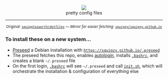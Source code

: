 <div align=center>
  <img src='https://user-images.githubusercontent.com/20311086/184478726-37ad298d-eea1-4340-8175-4462f62e6a68.png' />
  <br>
  pretty config files
  <hr>

<sup><i>Original: <a href="https://github.com/squigglezworth/dotfiles">`squigglezworth/dotfiles`</a> — Mirror for easier fetching: <a href='https://github.com/squigzy/squigzy.github.io/'>`squigzy/squigzy.github.io`</a></i></sup>
</div>
<h3>To install these on a new system...</h3>

- <a href="https://wiki.debian.org/DebianInstaller/Preseed">Preseed</a> a Debian installation with <a href='https://squigzy.github.io/.preseed'>`https://squigzy.github.io/.preseed`</a><br>
- The preseed fetches this repo, enables <a href="systemd/autologin.conf">autologin</a>, installs <a href='bash/bashrc'>`.bashrc`</a>, and creates a blank `~/.preseed` file<br>
- On the first login, <a href='bash/bashrc'>`.bashrc`</a> will see `~/.preseed` and call <a href='.setup/init.sh'>`init.sh`</a>, which will orchestrate the installation & configuration of everything else<br>
